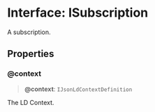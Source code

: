 # Interface: ISubscription

A subscription.

## Properties

### @context

> **@context**: `IJsonLdContextDefinition`

The LD Context.
